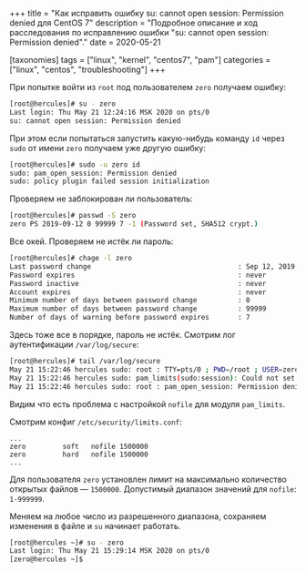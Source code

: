 +++
title = "Как исправить ошибку su: cannot open session: Permission denied для CentOS 7"
description = "Подробное описание и ход расследования по исправлению ошибки \"su: cannot open session: Permission denied\"."
date = 2020-05-21

[taxonomies]
tags = ["linux", "kernel", "centos7", "pam"]
categories = ["linux", "centos", "troubleshooting"]
+++

При попытке войти из `root` под пользователем `zero` получаем ошибку:

```sh
[root@hercules]# su - zero
Last login: Thu May 21 12:24:16 MSK 2020 on pts/0
su: cannot open session: Permission denied
```

При этом если попытаться запустить какую-нибудь команду `id` через `sudo` от имени `zero` получаем уже другую ошибку:

```sh
[root@hercules]# sudo -u zero id
sudo: pam_open_session: Permission denied
sudo: policy plugin failed session initialization
```

Проверяем не заблокирован ли пользователь:

```sh
[root@hercules]# passwd -S zero
zero PS 2019-09-12 0 99999 7 -1 (Password set, SHA512 crypt.)
```

Все окей. Проверяем не истёк ли пароль:

```sh
[root@hercules]# chage -l zero
Last password change                                    : Sep 12, 2019
Password expires                                        : never
Password inactive                                       : never
Account expires                                         : never
Minimum number of days between password change          : 0
Maximum number of days between password change          : 99999
Number of days of warning before password expires       : 7
```

Здесь тоже все в порядке, пароль не истёк. Смотрим лог аутентификации `/var/log/secure`:

```sh
[root@hercules]# tail /var/log/secure
May 21 15:22:46 hercules sudo: root : TTY=pts/0 ; PWD=/root ; USER=zero ; COMMAND=/bin/id
May 21 15:22:46 hercules sudo: pam_limits(sudo:session): Could not set limit for 'nofile': Operation not permitted
May 21 15:22:46 hercules sudo: root : pam_open_session: Permission denied ; TTY=pts/0 ; PWD=/root ; USER=zero ; COMMAND=/bin/id
```

Видим что есть проблема с настройкой `nofile` для модуля `pam_limits`. 

Смотрим конфиг `/etc/security/limits.conf`:
 
```text
...
zero         soft   nofile 1500000
zero         hard   nofile 1500000
...
```

Для пользователя `zero` установлен лимит на максимально количество открытых файлов — `1500000`. Допустимый диапазон 
значений для `nofile`: `1-999999`.

Меняем на любое число из разрешенного диапазона, сохраняем изменения в файле и `su` начинает работать.

```sh
[root@hercules ~]# su - zero
Last login: Thu May 21 15:29:14 MSK 2020 on pts/0
[zero@hercules ~]$
```
